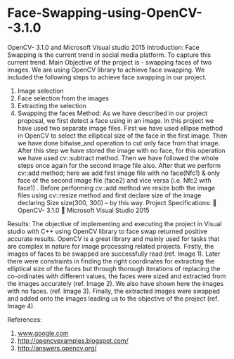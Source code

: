 # Face-Swapping-using-OpenCV--3.1.0
OpenCV- 3.1.0 and Microsoft Visual studio 2015
Introduction:
Face Swapping is the current trend in social media platform. To capture this current trend. Main Objective of the project is - swapping faces of two images. We are using OpenCV library to achieve face swapping. We included the following steps to achieve face swapping in our project.
1. Image selection
2. Face selection from the images
3. Extracting the selection
4. Swapping the faces
Method:
As we have described in our project proposal, we first detect a face using in an image. In this project we have used two separate image files. First we have used ellipse method in OpenCV to select the elliptical size of the face in the first image. Then we have done bitwise_and operation to cut only face from that image. After this step we have stored the image with no face, for this operation we have used cv::subtract method. Then we have followed the whole steps once again for the second image file also. After that we perform cv::add method; here we add first image file with no face(Nfc1) & only face of the second image file (face2) and vice versa (i.e. Nfc2 with face1) . Before performing cv::add method we resize both the image files using cv::resize method and first declare size of the image declaring Size size(300, 300) – by this way.
Project Specifications:
 OpenCV- 3.1.0
 Microsoft Visual Studio 2015

Results:
The objective of implementing and executing the project in Visual studio with C++ using OpenCV library to face swap returned positive accurate results. OpenCV is a great library and mainly used for tasks that are complex in nature for image processing related projects.
Firstly, the images of faces to be swapped are successfully read (ref. Image 1). Later there were constraints in finding the right coordinates for extracting the elliptical size of the faces but through thorough iterations of replacing the co-ordinates with different values, the faces were sized and extracted from the images accurately (ref. Image 2). We also have shown here the images with no faces. (ref. Image 3).
Finally, the extracted images were swapped and added onto the images leading us to the objective of the project (ref. Image 4).


References:
1. www.google.com
2. http://opencvexamples.blogspot.com/
3. http://answers.opencv.org/

